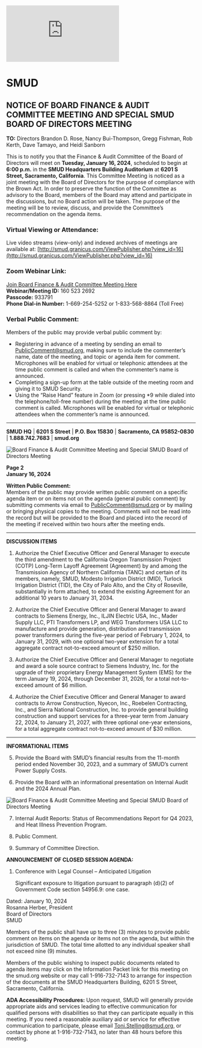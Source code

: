 <!-- Page 1 -->
![SMUD Notice](https://smud.granicus.com/ViewPublisher.php?view_id=16)

# SMUD

## NOTICE OF BOARD FINANCE & AUDIT COMMITTEE MEETING AND SPECIAL SMUD BOARD OF DIRECTORS MEETING

**TO:** Directors Brandon D. Rose, Nancy Bui-Thompson, Gregg Fishman, Rob Kerth, Dave Tamayo, and Heidi Sanborn

This is to notify you that the Finance & Audit Committee of the Board of Directors will meet on **Tuesday, January 16, 2024**, scheduled to begin at **6:00 p.m.** in the **SMUD Headquarters Building Auditorium** at **6201 S Street, Sacramento, California**. This Committee Meeting is noticed as a joint meeting with the Board of Directors for the purpose of compliance with the Brown Act. In order to preserve the function of the Committee as advisory to the Board, members of the Board may attend and participate in the discussions, but no Board action will be taken. The purpose of the meeting will be to review, discuss, and provide the Committee’s recommendation on the agenda items.

### Virtual Viewing or Attendance:
Live video streams (view-only) and indexed archives of meetings are available at: [http://smud.granicus.com/ViewPublisher.php?view_id=16](http://smud.granicus.com/ViewPublisher.php?view_id=16)

### Zoom Webinar Link: 
[Join Board Finance & Audit Committee Meeting Here](https://smud.granicus.com/ViewPublisher.php?view_id=16)  
**Webinar/Meeting ID:** 160 523 2692  
**Passcode:** 933791  
**Phone Dial-in Number:** 1-669-254-5252 or 1-833-568-8864 (Toll Free)

### Verbal Public Comment:
Members of the public may provide verbal public comment by:
- Registering in advance of a meeting by sending an email to PublicComment@smud.org, making sure to include the commenter’s name, date of the meeting, and topic or agenda item for comment. Microphones will be enabled for virtual or telephonic attendees at the time public comment is called and when the commenter’s name is announced.
- Completing a sign-up form at the table outside of the meeting room and giving it to SMUD Security.
- Using the “Raise Hand” feature in Zoom (or pressing *9 while dialed into the telephone/toll-free number) during the meeting at the time public comment is called. Microphones will be enabled for virtual or telephonic attendees when the commenter’s name is announced.

---

**SMUD HQ** | **6201 S Street** | **P.O. Box 15830** | **Sacramento, CA 95852-0830** | **1.888.742.7683** | **smud.org**
<!-- Page 2 -->
![Board Finance & Audit Committee Meeting and Special SMUD Board of Directors Meeting](https://example.com/image.jpg)

**Page 2**  
**January 16, 2024**

**Written Public Comment:**  
Members of the public may provide written public comment on a specific agenda item or on items not on the agenda (general public comment) by submitting comments via email to PublicComment@smud.org or by mailing or bringing physical copies to the meeting. Comments will not be read into the record but will be provided to the Board and placed into the record of the meeting if received within two hours after the meeting ends.

---

**DISCUSSION ITEMS**

1. Authorize the Chief Executive Officer and General Manager to execute the third amendment to the California Oregon Transmission Project (COTP) Long-Term Layoff Agreement (Agreement) by and among the Transmission Agency of Northern California (TANC) and certain of its members, namely, SMUD, Modesto Irrigation District (MID), Turlock Irrigation District (TID), the City of Palo Alto, and the City of Roseville, substantially in form attached, to extend the existing Agreement for an additional 10 years to January 31, 2034.

2. Authorize the Chief Executive Officer and General Manager to award contracts to Siemens Energy, Inc., ILJIN Electric USA, Inc., Mader Supply LLC, PTI Transformers LP, and WEG Transformers USA LLC to manufacture and provide generation, distribution and transmission power transformers during the five-year period of February 1, 2024, to January 31, 2029, with one optional two-year extension for a total aggregate contract not-to-exceed amount of $250 million.

3. Authorize the Chief Executive Officer and General Manager to negotiate and award a sole source contract to Siemens Industry, Inc. for the upgrade of their proprietary Energy Management System (EMS) for the term January 19, 2024, through December 31, 2026, for a total not-to-exceed amount of $6 million.

4. Authorize the Chief Executive Officer and General Manager to award contracts to Arrow Construction, Nyecon, Inc., Roebelen Contracting, Inc., and Sierra National Construction, Inc. to provide general building construction and support services for a three-year term from January 22, 2024, to January 21, 2027, with three optional one-year extensions, for a total aggregate contract not-to-exceed amount of $30 million.

---

**INFORMATIONAL ITEMS**

5. Provide the Board with SMUD’s financial results from the 11-month period ended November 30, 2023, and a summary of SMUD’s current Power Supply Costs.

6. Provide the Board with an informational presentation on Internal Audit and the 2024 Annual Plan.
<!-- Page 3 -->
![Board Finance & Audit Committee Meeting and Special SMUD Board of Directors Meeting](https://via.placeholder.com/993x768.png?text=Board+Finance+%26+Audit+Committee+Meeting+and+Special+SMUD+Board+of+Directors+Meeting)

7. Internal Audit Reports: Status of Recommendations Report for Q4 2023, and Heat Illness Prevention Program.

8. Public Comment.

9. Summary of Committee Direction.

**ANNOUNCEMENT OF CLOSED SESSION AGENDA:**

1. Conference with Legal Counsel – Anticipated Litigation

   Significant exposure to litigation pursuant to paragraph (d)(2) of Government Code section 54956.9: one case.

Dated: January 10, 2024  
Rosanna Herber, President  
Board of Directors  
SMUD

Members of the public shall have up to three (3) minutes to provide public comment on items on the agenda or items not on the agenda, but within the jurisdiction of SMUD. The total time allotted to any individual speaker shall not exceed nine (9) minutes.

Members of the public wishing to inspect public documents related to agenda items may click on the Information Packet link for this meeting on the smud.org website or may call 1-916-732-7143 to arrange for inspection of the documents at the SMUD Headquarters Building, 6201 S Street, Sacramento, California.

**ADA Accessibility Procedures:** Upon request, SMUD will generally provide appropriate aids and services leading to effective communication for qualified persons with disabilities so that they can participate equally in this meeting. If you need a reasonable auxiliary aid or service for effective communication to participate, please email Toni.Stelling@smud.org, or contact by phone at 1-916-732-7143, no later than 48 hours before this meeting.
